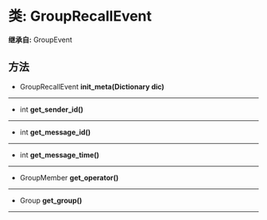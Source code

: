# 类: GroupRecallEvent  
  
**继承自:** GroupEvent  
  
## 方法 
  
- GroupRecallEvent **init_meta(Dictionary dic)**  
  
---  
  
- int **get_sender_id()**  
  
---  
  
- int **get_message_id()**  
  
---  
  
- int **get_message_time()**  
  
---  
  
- GroupMember **get_operator()**  
  
---  
  
- Group **get_group()**  
  
---  
  

